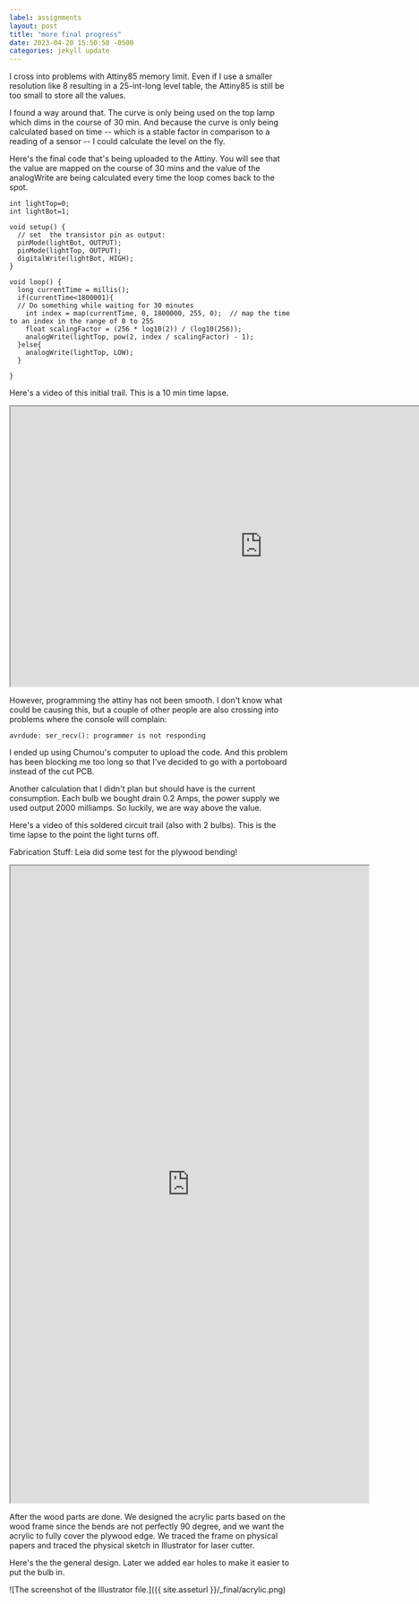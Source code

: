 ```yaml
---
label: assignments
layout: post
title: "more final progress"
date: 2023-04-20 15:50:58 -0500
categories: jekyll update
---
```


I cross into problems with Attiny85 memory limit. Even if I use a smaller resolution like 8 resulting in a 25-int-long level table, the Attiny85 is still be too small to store all the values.

I found a way around that. The curve is only being used on the top lamp which dims in the course of 30 min. And because the curve is only being calculated based on time -- which is a stable factor in comparison to a reading of a sensor -- I could calculate the level on the fly.

Here's the final code that's being uploaded to the Attiny. You will see that the value are mapped on the course of 30 mins and the value of the analogWrite are being calculated every time the loop comes back to the spot.

```
int lightTop=0;
int lightBot=1;

void setup() {
  // set  the transistor pin as output:
  pinMode(lightBot, OUTPUT);
  pinMode(lightTop, OUTPUT);
  digitalWrite(lightBot, HIGH);
}

void loop() {
  long currentTime = millis();
  if(currentTime<1800001){
  // Do something while waiting for 30 minutes
    int index = map(currentTime, 0, 1800000, 255, 0);  // map the time to an index in the range of 0 to 255
    float scalingFactor = (256 * log10(2)) / (log10(256));
    analogWrite(lightTop, pow(2, index / scalingFactor) - 1);
  }else{
    analogWrite(lightTop, LOW);
  }

}
```

Here's a video of this initial trail. This is a 10 min time lapse.

<iframe width="900" height="500"
  src="
https://user-images.githubusercontent.com/51350490/235798392-c0b212e6-0e5a-461b-9d0a-508440b5f019.mp4">
</iframe>

However, programming the attiny has not been smooth. I don't know what could be causing this, but a couple of other people are also crossing into problems where the console will complain:

```
avrdude: ser_recv(): programmer is not responding
```

I ended up using Chumou's computer to upload the code. And this problem has been blocking me too long so that I've decided to go with a portoboard instead of the cut PCB.

Another calculation that I didn't plan but should have is the current consumption. Each bulb we bought drain 0.2 Amps, the power supply we used output 2000 milliamps. So luckily, we are way above the value.

Here's a video of this soldered circuit trail (also with 2 bulbs). This is the time lapse to the point the light turns off.

Fabrication Stuff:
Leia did some test for the plywood bending!

<iframe width="640" height="1137.8"
  src="
https://user-images.githubusercontent.com/51350490/235799788-68f65712-7cb4-412c-825e-9a75976743b5.mp4">
</iframe>

After the wood parts are done. We designed the acrylic parts based on the wood frame since the bends are not perfectly 90 degree, and we want the acrylic to fully cover the plywood edge. We traced the frame on physical papers and traced the physical sketch in Illustrator for laser cutter.

Here's the the general design. Later we added ear holes to make it easier to put the bulb in.

![The screenshot of the Illustrator file.]({{ site.asseturl }}/\_final/acrylic.png)
